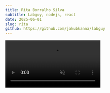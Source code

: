 ```yaml
---
title: Rita Borralho Silva
subtitle: Labguy, nodejs, react
date: 2025-06-01
slug: rita
github: https://github.com/jakubkanna/labguy
---
```


<video autoplay muted loop controls src="https://github.com/jakubkanna/portfolio/raw/refs/heads/main/public/rita/ritas-www-showcase-2025-hd.mp4"></video>
